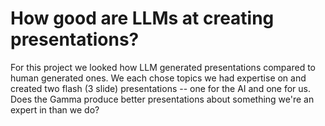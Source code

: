 # How good are LLMs at creating presentations?

For this project we looked how LLM generated presentations compared to human generated ones. We each chose topics we had expertise on and created two flash (3 slide) presentations -- one for the AI and one for us. Does the Gamma produce better presentations about something we're an expert in than we do?
